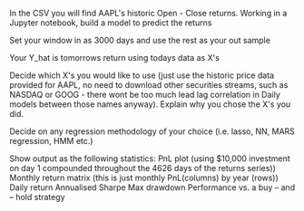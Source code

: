 In the CSV you will find AAPL's historic Open - Close returns. Working in a Jupyter notebook, build a model to predict the returns

Set your window in as 3000 days and use the rest as your out sample

Your Y_hat is tomorrows return using todays data as X's

Decide which X's you would like to use (just use the historic price data provided for AAPL, no need to download other securities streams, such as NASDAQ or GOOG - there wont be too much lead lag correlation in Daily models between those names anyway). Explain why you chose the X's you did.

Decide on any regression methodology of your choice (i.e. lasso, NN, MARS regression, HMM etc.)

Show output as the following statistics:
PnL plot (using $10,000 investment on day 1 compounded throughout the 4626 days of the returns series))
Monthly return matrix (this is just monthly PnL(columns) by year (rows))
Daily return
Annualised Sharpe
Max drawdown
Performance vs. a buy – and – hold strategy